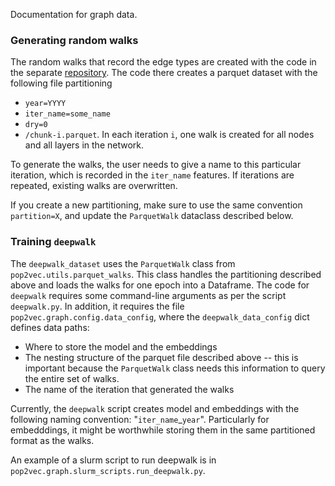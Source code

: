 
Documentation for graph data.

### Generating random walks 

The random walks that record the edge types are created with the code in the separate [repository](https://github.com/odissei-lifecourse/layered_walk).
The code there creates a parquet dataset with the following file partitioning
- `year=YYYY`
- `iter_name=some_name`
- `dry=0`
- `/chunk-i.parquet`. In each iteration `i`, one walk is created for all nodes and all layers in the network.

To generate the walks, the user needs to give a name to this particular iteration, which is recorded in the `iter_name` features. If iterations are repeated, existing walks are overwritten.

If you create a new partitioning, make sure to use the same convention `partition=X`, and update the `ParquetWalk` dataclass described below. 

### Training `deepwalk`

The `deepwalk_dataset` uses the `ParquetWalk` class from `pop2vec.utils.parquet_walks`. This class handles the partitioning described 
above and loads the walks for one epoch into a Dataframe.
The code for `deepwalk` requires some command-line arguments as per the script `deepwalk.py`. 
In addition, it requires the file `pop2vec.graph.config.data_config`, where the `deepwalk_data_config` dict defines data paths: 
- Where to store the model and the embeddings 
- The nesting structure of the parquet file described above -- this is important because the `ParquetWalk` class needs this information to query the entire set of walks. 
- The name of the iteration that generated the walks

Currently, the `deepwalk` script creates model and embeddings with the following naming convention: "`iter_name`_`year`". Particularly for embedddings, it might be worthwhile storing them in the same partitioned format as the walks.


An example of a slurm script to run deepwalk is in `pop2vec.graph.slurm_scripts.run_deepwalk.py`.





